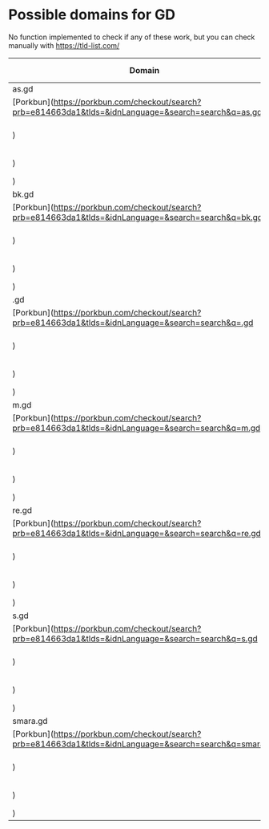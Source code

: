 # Possible domains for GD

No function implemented to check if any of these work, but you can check manually with https://tld-list.com/

| Domain | Porkbun | NameCheap | Google Domains |
|---|---|---|---|
| as.gd | [Porkbun](https://porkbun.com/checkout/search?prb=e814663da1&tlds=&idnLanguage=&search=search&q=as.gd) | [Namecheap](https://www.namecheap.com/domains/registration/results/?domain=as.gd) | [Google](https://domains.google.com/registrar/search?searchTerm=as.gd) |
| bk.gd | [Porkbun](https://porkbun.com/checkout/search?prb=e814663da1&tlds=&idnLanguage=&search=search&q=bk.gd) | [Namecheap](https://www.namecheap.com/domains/registration/results/?domain=bk.gd) | [Google](https://domains.google.com/registrar/search?searchTerm=bk.gd) |
| .gd | [Porkbun](https://porkbun.com/checkout/search?prb=e814663da1&tlds=&idnLanguage=&search=search&q=.gd) | [Namecheap](https://www.namecheap.com/domains/registration/results/?domain=.gd) | [Google](https://domains.google.com/registrar/search?searchTerm=.gd) |
| m.gd | [Porkbun](https://porkbun.com/checkout/search?prb=e814663da1&tlds=&idnLanguage=&search=search&q=m.gd) | [Namecheap](https://www.namecheap.com/domains/registration/results/?domain=m.gd) | [Google](https://domains.google.com/registrar/search?searchTerm=m.gd) |
| re.gd | [Porkbun](https://porkbun.com/checkout/search?prb=e814663da1&tlds=&idnLanguage=&search=search&q=re.gd) | [Namecheap](https://www.namecheap.com/domains/registration/results/?domain=re.gd) | [Google](https://domains.google.com/registrar/search?searchTerm=re.gd) |
| s.gd | [Porkbun](https://porkbun.com/checkout/search?prb=e814663da1&tlds=&idnLanguage=&search=search&q=s.gd) | [Namecheap](https://www.namecheap.com/domains/registration/results/?domain=s.gd) | [Google](https://domains.google.com/registrar/search?searchTerm=s.gd) |
| smara.gd | [Porkbun](https://porkbun.com/checkout/search?prb=e814663da1&tlds=&idnLanguage=&search=search&q=smara.gd) | [Namecheap](https://www.namecheap.com/domains/registration/results/?domain=smara.gd) | [Google](https://domains.google.com/registrar/search?searchTerm=smara.gd) |
